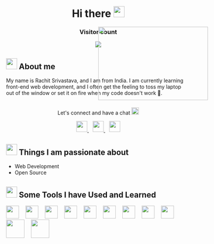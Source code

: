<h1 align="center">  Hi there <img height="30" src="https://camo.githubusercontent.com/e8e7b06ecf583bc040eb60e44eb5b8e0ecc5421320a92929ce21522dbc34c891/68747470733a2f2f6d656469612e67697068792e636f6d2f6d656469612f6876524a434c467a6361737252346961377a2f67697068792e676966" /> </h1>

<div align="center">
<img height="200" width="300"  src="https://media1.giphy.com/media/11SIBu3s72Co8w/200w.webp?cid=ecf05e47zg3kl7en3qdoot4kmintogtd4w6r2sem7hks1839&rid=200w.webp&ct=g" width="60%" style="position:absolute" frameBorder="0" allowFullScreen />
</div>

<div align="center" > <h3> Visitor count </h3> <img src="https://profile-counter.glitch.me/rachit298/count.svg" /> </div>

<div> <h2> <img height="30" src="https://user-images.githubusercontent.com/69860596/232231187-b3336f15-6d0c-4397-a469-203ac3e90f91.png" /> About me </h2>
My name is Rachit Srivastava, and I am from India. I am currently learning front-end web development, and I often get the feeling to toss my laptop out of the window or set it on fire when my code doesn't work &#x1F642.
</div>

<br/>

<div align="center">
<p> Let's connect and have a chat <img height="20" src="https://user-images.githubusercontent.com/69860596/231992286-6963eabf-2f11-4fd7-ba95-8fdc3f475514.png" /> </p>

<div>
<a href="https://www.linkedin.com/in/rachit-srivastava-10b0a8192/" > <img height="30" src="https://user-images.githubusercontent.com/69860596/231992855-2dc47b98-63ec-4ca6-8bcb-5a92b8590595.png" /> </a> &ensp; <a href="mailto:rachit298@gmail.com"> <img height="30" src="https://user-images.githubusercontent.com/69860596/231994203-0f4d8d2f-0274-4084-b7e4-8b8b7886125a.png" /> </a> &ensp; <a href="https://twitter.com/RachitS60537807" > <img height="30" src="https://user-images.githubusercontent.com/69860596/231995836-89636e75-c89e-47c9-80d3-da2a1285eee1.png" /> </a>
</div>

</div>

<h2><img height="30" src="https://user-images.githubusercontent.com/69860596/232230464-6cee8dad-0640-40d6-a347-d6adae0df1cb.png" /> Things I am passionate about </h2>
<ul> 
  <li>Web Development</li>
  <li>Open Source</li>
</ul>

<h2>  <img height="30" src="https://user-images.githubusercontent.com/69860596/232015589-f39e67d5-c5ce-4df6-8f72-15b39b32b151.png" /> Some Tools I have Used and Learned </h2>

<img height="35" src="https://cdn.jsdelivr.net/gh/devicons/devicon/icons/vscode/vscode-original.svg" />&emsp;
<img height="35" src="https://cdn.jsdelivr.net/gh/devicons/devicon/icons/html5/html5-original.svg" />&emsp;
<img height="35" src="https://cdn.jsdelivr.net/gh/devicons/devicon/icons/css3/css3-original.svg" />&emsp;
<img height="35" src="https://cdn.jsdelivr.net/gh/devicons/devicon/icons/bootstrap/bootstrap-original.svg" />&emsp;
<img height="35" src="https://cdn.jsdelivr.net/gh/devicons/devicon/icons/javascript/javascript-original.svg" />&emsp;
<img height="35" src="https://cdn.jsdelivr.net/gh/devicons/devicon/icons/react/react-original.svg" />&emsp;
<img height="35" src="https://cdn.jsdelivr.net/gh/devicons/devicon/icons/java/java-original.svg" />&emsp;
<img height="35" src="https://cdn.jsdelivr.net/gh/devicons/devicon/icons/linux/linux-original.svg" />&emsp;
<img height="35" src="https://cdn.jsdelivr.net/gh/devicons/devicon/icons/git/git-original.svg" />&emsp;      
<img height="50" src="https://cdn.jsdelivr.net/gh/devicons/devicon/icons/php/php-original.svg" />&emsp;
<img height="50" src="https://cdn.jsdelivr.net/gh/devicons/devicon/icons/mysql/mysql-original-wordmark.svg" />&emsp;
          
